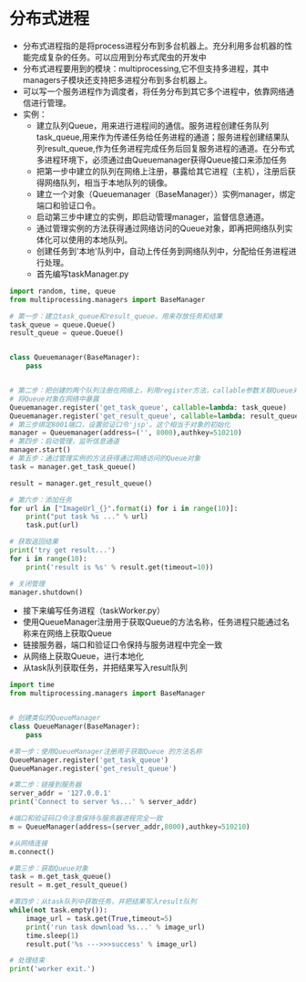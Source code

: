 
# 分布式进程
- 分布式进程指的是将process进程分布到多台机器上。充分利用多台机器的性能完成复杂的任务。可以应用到分布式爬虫的开发中
- 分布式进程要用到的模块：multiprocessing,它不但支持多进程，其中managers子模块还支持把多进程分布到多台机器上。
- 可以写一个服务进程作为调度者，将任务分布到其它多个进程中，依靠网络通信进行管理。
- 实例：
    - 建立队列Queue，用来进行进程间的通信。服务进程创建任务队列task_queue,用来作为传递任务给任务进程的通道；服务进程创建结果队列result_queue,作为任务进程完成任务后回复服务进程的通道。在分布式多进程环境下，必须通过由Queuemanager获得Queue接口来添加任务
    - 把第一步中建立的队列在网络上注册，暴露给其它进程（主机），注册后获得网络队列，相当于本地队列的镜像。
    - 建立一个对象（Queuemanager（BaseManager））实例manager，绑定端口和验证口令。
    - 启动第三步中建立的实例，即启动管理manager，监督信息通道。
    - 通过管理实例的方法获得通过网络访问的Queue对象，即再把网络队列实体化可以使用的本地队列。
    - 创建任务到'本地'队列中，自动上传任务到网络队列中，分配给任务进程进行处理。
    - 首先编写taskManager.py


```python
import random, time, queue
from multiprocessing.managers import BaseManager

# 第一步：建立task_queue和result_queue，用来存放任务和结果
task_queue = queue.Queue()
result_queue = queue.Queue()


class Queuemanager(BaseManager):
    pass


# 第二步：把创建的两个队列注册在网络上，利用register方法，callable参数关联Queue对象，
# 将Queue对象在网络中暴露
Queuemanager.register('get_task_queue', callable=lambda: task_queue)
Queuemanager.register('get_result_queue', callable=lambda: result_queue)
# 第三步绑定8001端口，设置验证口令'jsp'。这个相当于对象的初始化
manager = Queuemanager(address=('', 8000),authkey=510210)
# 第四步：启动管理，监听信息通道
manager.start()
# 第五步：通过管理实例的方法获得通过网络访问的Queue对象
task = manager.get_task_queue()

result = manager.get_result_queue()

# 第六步：添加任务
for url in ["ImageUrl_{}".format(i) for i in range(10)]:
    print("put task %s ..." % url)
    task.put(url)

# 获取返回结果
print('try get result...')
for i in range(10):
    print('result is %s' % result.get(timeout=10))

# 关闭管理
manager.shutdown()

```

- 接下来编写任务进程（taskWorker.py）
- 使用QueueManager注册用于获取Queue的方法名称，任务进程只能通过名称来在网络上获取Queue
- 链接服务器，端口和验证口令保持与服务进程中完全一致
- 从网络上获取Queue，进行本地化
- 从task队列获取任务，并把结果写入result队列


```python
import time
from multiprocessing.managers import BaseManager


# 创建类似的QueueManager
class QueueManager(BaseManager):
    pass

#第一步：使用QueueManager注册用于获取Queue 的方法名称
QueueManager.register('get_task_queue')
QueueManager.register('get_result_queue')

#第二步：链接到服务器
server_addr = '127.0.0.1'
print('Connect to server %s...' % server_addr)

#端口和验证码口令注意保持与服务器进程完全一致
m = QueueManager(address=(server_addr,8000),authkey=510210)

#从网络连接
m.connect()

#第三步：获取Queue对象
task = m.get_task_queue()
result = m.get_result_queue()

#第四步：从task队列中获取任务，并把结果写入result队列
while(not task.empty()):
    image_url = task.get(True,timeout=5)
    print('run task download %s...' % image_url)
    time.sleep(1)
    result.put('%s --->>>success' % image_url)

# 处理结束
print('worker exit.')

```


